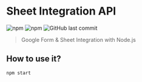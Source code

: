 # Sheet Integration API
![npm](https://img.shields.io/npm/v/express?label=express&logo=npm) ![npm](https://img.shields.io/npm/v/google-spreadsheet?label=google-spreadsheet&logo=npm) ![GitHub last commit](https://img.shields.io/github/last-commit/azmi6298/sheet-integration-api?style=flat-square)

> Google Form & Sheet Integration with Node.js 

## How to use it?
```bash
npm start
```